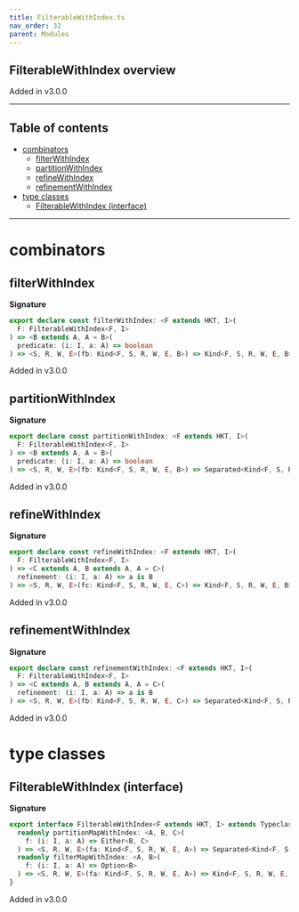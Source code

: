 ```yaml
---
title: FilterableWithIndex.ts
nav_order: 32
parent: Modules
---
```


## FilterableWithIndex overview

Added in v3.0.0

---

<h2 class="text-delta">Table of contents</h2>

- [combinators](#combinators)
  - [filterWithIndex](#filterwithindex)
  - [partitionWithIndex](#partitionwithindex)
  - [refineWithIndex](#refinewithindex)
  - [refinementWithIndex](#refinementwithindex)
- [type classes](#type-classes)
  - [FilterableWithIndex (interface)](#filterablewithindex-interface)

---

# combinators

## filterWithIndex

**Signature**

```ts
export declare const filterWithIndex: <F extends HKT, I>(
  F: FilterableWithIndex<F, I>
) => <B extends A, A = B>(
  predicate: (i: I, a: A) => boolean
) => <S, R, W, E>(fb: Kind<F, S, R, W, E, B>) => Kind<F, S, R, W, E, B>
```

Added in v3.0.0

## partitionWithIndex

**Signature**

```ts
export declare const partitionWithIndex: <F extends HKT, I>(
  F: FilterableWithIndex<F, I>
) => <B extends A, A = B>(
  predicate: (i: I, a: A) => boolean
) => <S, R, W, E>(fb: Kind<F, S, R, W, E, B>) => Separated<Kind<F, S, R, W, E, B>, Kind<F, S, R, W, E, B>>
```

Added in v3.0.0

## refineWithIndex

**Signature**

```ts
export declare const refineWithIndex: <F extends HKT, I>(
  F: FilterableWithIndex<F, I>
) => <C extends A, B extends A, A = C>(
  refinement: (i: I, a: A) => a is B
) => <S, R, W, E>(fc: Kind<F, S, R, W, E, C>) => Kind<F, S, R, W, E, B>
```

Added in v3.0.0

## refinementWithIndex

**Signature**

```ts
export declare const refinementWithIndex: <F extends HKT, I>(
  F: FilterableWithIndex<F, I>
) => <C extends A, B extends A, A = C>(
  refinement: (i: I, a: A) => a is B
) => <S, R, W, E>(fb: Kind<F, S, R, W, E, C>) => Separated<Kind<F, S, R, W, E, C>, Kind<F, S, R, W, E, B>>
```

Added in v3.0.0

# type classes

## FilterableWithIndex (interface)

**Signature**

```ts
export interface FilterableWithIndex<F extends HKT, I> extends Typeclass<F> {
  readonly partitionMapWithIndex: <A, B, C>(
    f: (i: I, a: A) => Either<B, C>
  ) => <S, R, W, E>(fa: Kind<F, S, R, W, E, A>) => Separated<Kind<F, S, R, W, E, B>, Kind<F, S, R, W, E, C>>
  readonly filterMapWithIndex: <A, B>(
    f: (i: I, a: A) => Option<B>
  ) => <S, R, W, E>(fa: Kind<F, S, R, W, E, A>) => Kind<F, S, R, W, E, B>
}
```

Added in v3.0.0
